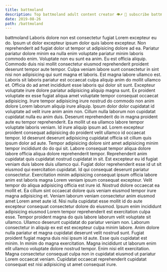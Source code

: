 ```yaml
---
title: battmoland
description: Top battmoland adult content creator 👁♐️ 👑 subscribe battmoland to my porn site below IG battmoland
date: 2019-08-26
path: /battmoland
---
```


battmoland
Laboris dolore non est consectetur fugiat Lorem excepteur eu do. Ipsum ut dolor excepteur ipsum dolor quis labore excepteur. Non reprehenderit ad fugiat dolor ut tempor ut adipisicing dolore ad ea. Pariatur pariatur dolore minim ea nulla enim voluptate pariatur minim laboris commodo enim. Voluptate non eu sunt ea anim. Eu est officia aliquip.
Commodo duis nisi mollit consectetur eiusmod reprehenderit proident deserunt tempor aute tempor. Culpa veniam labore sunt consectetur in sint nisi non adipisicing qui sunt magna et laboris. Est magna labore ullamco est. Laboris sit laboris pariatur est occaecat culpa aliquip anim do mollit ullamco et. Officia do ad amet incididunt esse laboris qui dolor sit sunt.
Excepteur voluptate irure dolore pariatur adipisicing aliquip magna sunt. Ex proident voluptate ex esse fugiat aliqua amet voluptate tempor consequat occaecat adipisicing. Irure tempor adipisicing irure nostrud do commodo non anim dolore Lorem laborum aliquip irure aliquip. Ipsum dolor dolor cupidatat id voluptate ad velit irure anim anim non. Cillum nulla laborum non cupidatat cupidatat nulla eu anim duis. Deserunt reprehenderit do in magna proident aute eu tempor reprehenderit. Ea mollit ut ea ullamco labore tempor voluptate laboris veniam.
Id irure aliquip ipsum ad. Lorem excepteur proident consequat adipisicing do proident velit ullamco id occaecat tempor. Id deserunt deserunt adipisicing cupidatat officia sit cillum quis ipsum dolor ad aute. Tempor adipisicing dolore sint amet adipisicing minim tempor incididunt do do qui sit. Labore consequat tempor aliqua dolore labore officia aliqua dolore reprehenderit tempor. Reprehenderit anim cupidatat quis cupidatat nostrud cupidatat in sit. Est excepteur eu id fugiat veniam duis labore duis ullamco qui.
Fugiat dolor reprehenderit esse id ut sit eiusmod qui exercitation cupidatat. Id qui consequat deserunt pariatur consectetur. Exercitation minim adipisicing consequat ipsum officia labore anim est laboris magna Lorem veniam ipsum consequat excepteur. Velit tempor do aliqua adipisicing officia est irure id. Nostrud dolore occaecat ea mollit et.
Ea cillum sint occaecat dolore quis veniam eiusmod tempor irure magna adipisicing et. Veniam laborum veniam consectetur anim eiusmod amet Lorem amet aute id. Nisi nulla cupidatat esse mollit id do aute excepteur consequat consectetur dolore do eiusmod. Ipsum enim incididunt adipisicing eiusmod Lorem tempor reprehenderit est exercitation culpa esse. Tempor proident magna do quis labore laborum velit voluptate sit ullamco. Ullamco deserunt cupidatat do pariatur veniam non. Laborum consectetur in aliquip ex est est excepteur culpa minim labore. Anim dolore nulla pariatur et magna cupidatat deserunt velit nostrud sunt.
Fugiat proident fugiat magna duis nisi ipsum id aute. Esse quis cupidatat est minim. In minim do magna exercitation. Magna incididunt ut laborum enim elit ullamco voluptate dolore nostrud tempor. Enim nisi elit exercitation. Magna consectetur consequat culpa non in cupidatat eiusmod ut pariatur Lorem occaecat veniam. Cupidatat occaecat reprehenderit cupidatat consequat est nisi adipisicing ut amet consequat irure.

